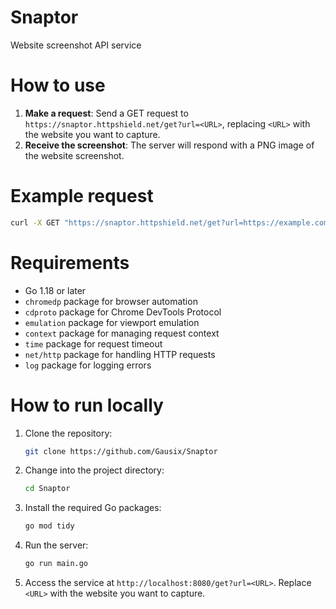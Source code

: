 # Snaptor
Website screenshot API service

# How to use

1. **Make a request**: Send a GET request to `https://snaptor.httpshield.net/get?url=<URL>`, replacing `<URL>` with the website you want to capture.
2. **Receive the screenshot**: The server will respond with a PNG image of the website screenshot.

# Example request
```bash
curl -X GET "https://snaptor.httpshield.net/get?url=https://example.com" -o screenshot.png
```

# Requirements
- Go 1.18 or later
- `chromedp` package for browser automation
- `cdproto` package for Chrome DevTools Protocol
- `emulation` package for viewport emulation
- `context` package for managing request context
- `time` package for request timeout
- `net/http` package for handling HTTP requests
- `log` package for logging errors

# How to run locally

1. Clone the repository:
   ```bash
   git clone https://github.com/Gausix/Snaptor
   ```
2. Change into the project directory:
   ```bash
   cd Snaptor
   ```
3. Install the required Go packages:
   ```bash
   go mod tidy
   ```
4. Run the server:
   ```bash
   go run main.go
   ```
5. Access the service at `http://localhost:8080/get?url=<URL>`. Replace `<URL>` with the website you want to capture.